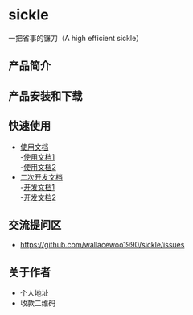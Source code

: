# sickle

一把省事的镰刀（A high efficient sickle）

## 产品简介

## 产品安装和下载

## 快速使用

 - [使用文档](./doc/use/README.md)
 		<br>-[使用文档1](./doc/use/use1.md)
 		<br>-[使用文档2](./doc/use/use2.md)
 - [二次开发文档](./doc/dev/README.md)
  		<br>-[开发文档1](./doc/dev/dev1.md)
 		<br>-[开发文档2](./doc/dev/dev2.md)

## 交流提问区

- https://github.com/wallacewoo1990/sickle/issues

## 关于作者

- 个人地址
- 收款二维码






















